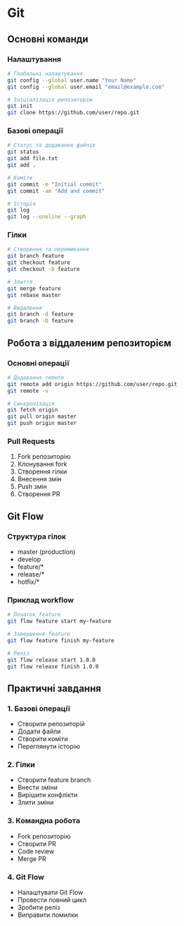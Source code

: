 # Git

## Основні команди

### Налаштування
```bash
# Глобальні налаштування
git config --global user.name "Your Name"
git config --global user.email "email@example.com"

# Ініціалізація репозиторію
git init
git clone https://github.com/user/repo.git
```

### Базові операції
```bash
# Статус та додавання файлів
git status
git add file.txt
git add .

# Коміти
git commit -m "Initial commit"
git commit -am "Add and commit"

# Історія
git log
git log --oneline --graph
```

### Гілки
```bash
# Створення та перемикання
git branch feature
git checkout feature
git checkout -b feature

# Злиття
git merge feature
git rebase master

# Видалення
git branch -d feature
git branch -D feature
```

## Робота з віддаленим репозиторієм

### Основні операції
```bash
# Додавання remote
git remote add origin https://github.com/user/repo.git
git remote -v

# Синхронізація
git fetch origin
git pull origin master
git push origin master
```

### Pull Requests
1. Fork репозиторію
2. Клонування fork
3. Створення гілки
4. Внесення змін
5. Push змін
6. Створення PR

## Git Flow

### Структура гілок
- master (production)
- develop
- feature/*
- release/*
- hotfix/*

### Приклад workflow
```bash
# Початок feature
git flow feature start my-feature

# Завершення feature
git flow feature finish my-feature

# Реліз
git flow release start 1.0.0
git flow release finish 1.0.0
```

## Практичні завдання

### 1. Базові операції
- Створити репозиторій
- Додати файли
- Створити коміти
- Переглянути історію

### 2. Гілки
- Створити feature branch
- Внести зміни
- Вирішити конфлікти
- Злити зміни

### 3. Командна робота
- Fork репозиторію
- Створити PR
- Code review
- Merge PR

### 4. Git Flow
- Налаштувати Git Flow
- Провести повний цикл
- Зробити реліз
- Виправити помилки